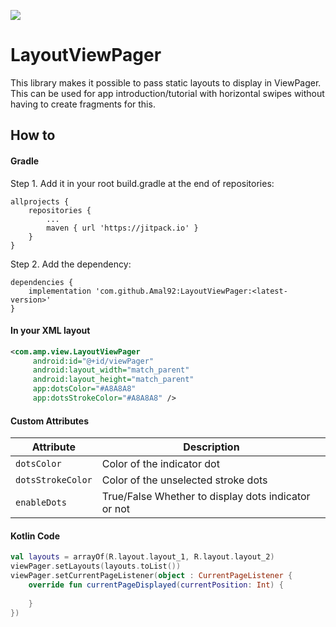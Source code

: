 [![](https://jitpack.io/v/Amal92/LayoutViewPager.svg)](https://jitpack.io/#Amal92/LayoutViewPager)

# LayoutViewPager
This library makes it possible to pass static layouts to display in ViewPager. This can be used for app introduction/tutorial with
horizontal swipes without having to create fragments for this.

## How to 
#### Gradle
Step 1. Add it in your root build.gradle at the end of repositories:
```Gradle
allprojects {
	repositories {
		...
		maven { url 'https://jitpack.io' }
    }
}
```
Step 2. Add the dependency:
```Gradle
dependencies {
    implementation 'com.github.Amal92:LayoutViewPager:<latest-version>'
}
```

#### In your XML layout
```Xml
<com.amp.view.LayoutViewPager
     android:id="@+id/viewPager"
     android:layout_width="match_parent"
     android:layout_height="match_parent"
     app:dotsColor="#A8A8A8"
     app:dotsStrokeColor="#A8A8A8" />
```

#### Custom Attributes
| Attribute | Description |
| --- | --- |
|`dotsColor`|Color of the indicator dot|
|`dotsStrokeColor`|Color of the unselected stroke dots|
|`enableDots`|True/False Whether to display dots indicator or not|

#### Kotlin Code
```kotlin
val layouts = arrayOf(R.layout.layout_1, R.layout.layout_2)
viewPager.setLayouts(layouts.toList())
viewPager.setCurrentPageListener(object : CurrentPageListener {
    override fun currentPageDisplayed(currentPosition: Int) {
       
    }
})
```